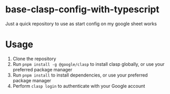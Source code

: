 # base-clasp-config-with-typescript
 Just a quick repository to use as start config on my google sheet works


# Usage
1. Clone the repository
2. Run `pnpm install -g @google/clasp` to install clasp globally, or use your preferred package manager
3. Run `pnpm install` to install dependencies, or use your preferred package manager
4. Perform `clasp login` to authenticate with your Google account